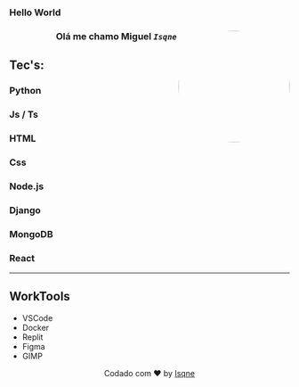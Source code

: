 ### Hello World

<div align="middle" alt="card">
	<kbd>
  <img align="right" src="https://avatars.githubusercontent.com/u/79223936?v=4" style="max-width:100%;width:200px;height:auto;border-radius:50%" />
	</kbd>
  <footer align="right">
		<h3 align""> Olá me chamo Miguel <code><em>Isqne</em></code></h3>
  </footer>
</div>

## Tec's:

<div align="left">
  <h3>Python  </h3>
  <h3>Js / Ts </h3>
  <h3>HTML   </h3>
  <h3>Css    </h3>
  <h3>Node.js </h3>
  <h3>Django  </h3>
  <h3>MongoDB </h3>
  <h3>React   </h3>
</div>

---------
## WorkTools
- VSCode
- Docker
- Replit
- Figma 
- GIMP 

<p align="middle">Codado com ❤ by <a href="https://isqne.is-a.dev">Isqne</a></p>
